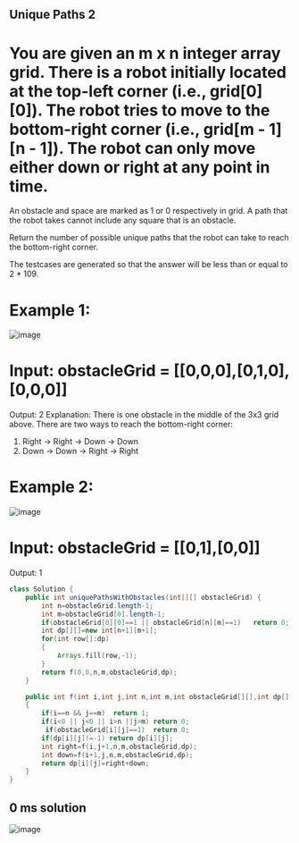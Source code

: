 ## Unique Paths 2

# You are given an m x n integer array grid. There is a robot initially located at the top-left corner (i.e., grid[0][0]). The robot tries to move to the bottom-right corner (i.e., grid[m - 1][n - 1]). The robot can only move either down or right at any point in time.

An obstacle and space are marked as 1 or 0 respectively in grid. A path that the robot takes cannot include any square that is an obstacle.

Return the number of possible unique paths that the robot can take to reach the bottom-right corner.

The testcases are generated so that the answer will be less than or equal to 2 * 109.


# Example 1:

![image](https://github.com/user-attachments/assets/93320abc-9a6c-47ed-a532-c843dcb8efc8)

# Input: obstacleGrid = [[0,0,0],[0,1,0],[0,0,0]]
Output: 2
Explanation: There is one obstacle in the middle of the 3x3 grid above.
There are two ways to reach the bottom-right corner:
1. Right -> Right -> Down -> Down
2. Down -> Down -> Right -> Right

# Example 2:

![image](https://github.com/user-attachments/assets/124f75da-8cdb-4415-a12c-9a103cd325dd)

# Input: obstacleGrid = [[0,1],[0,0]]
Output: 1


``` java
class Solution {
    public int uniquePathsWithObstacles(int[][] obstacleGrid) {
        int n=obstacleGrid.length-1;
        int m=obstacleGrid[0].length-1;
        if(obstacleGrid[0][0]==1 || obstacleGrid[n][m]==1)   return 0;
        int dp[][]=new int[n+1][m+1];
        for(int row[]:dp)
        {
            Arrays.fill(row,-1);
        }
        return f(0,0,n,m,obstacleGrid,dp);
    }

    public int f(int i,int j,int n,int m,int obstacleGrid[][],int dp[][])
    {
        if(i==n && j==m)  return 1;
        if(i<0 || j<0 || i>n ||j>m) return 0;
         if(obstacleGrid[i][j]==1)  return 0; 
        if(dp[i][j]!=-1) return dp[i][j];
        int right=f(i,j+1,n,m,obstacleGrid,dp);
        int down=f(i+1,j,n,m,obstacleGrid,dp);
        return dp[i][j]=right+down;
    }
}

```

## 0 ms solution

![image](https://github.com/user-attachments/assets/5967cc47-3717-4935-b111-c09d98f96528)



